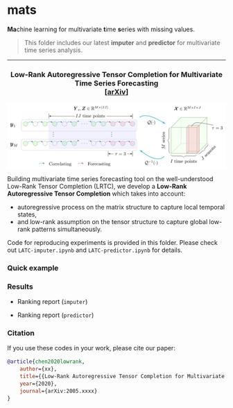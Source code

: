 # mats

**Ma**chine learning for multivariate **t**ime **s**eries with missing values.

> This folder includes our latest **imputer** and **predictor** for multivariate time series analysis.

-------------------------------------------

<h3 align='center'> Low-Rank Autoregressive Tensor Completion for Multivariate Time Series Forecasting<br>
    [<a href="https://arxiv.org/abs/2005">arXiv</a>] </h3>
   
<p align="center">
<img align="middle" src="./images/predictor-explained.png" width="666" />
</p>

Building multivariate time series forecasting tool on the well-understood Low-Rank Tensor Completion (LRTC), we develop a **Low-Rank Autoregressive Tensor Completion** which takes into account:

- autoregressive process on the matrix structure to capture local temporal states,
- and low-rank assumption on the tensor structure to capture global low-rank patterns simultaneously.

Code for reproducing experiments is provided in this folder. Please check out `LATC-imputer.ipynb` and `LATC-predictor.ipynb` for details.

### Quick example

### Results

- Ranking report (`imputer`)


- Ranking report (`predictor`)


### Citation

If you use these codes in your work, please cite our paper:

```bibtex
@article{chen2020lowrank,
    author={xx},
    title={{Low-Rank Autoregressive Tensor Completion for Multivariate Time Series Forecasting}},
    year={2020},
    journal={arXiv:2005.xxxx}
}
```
